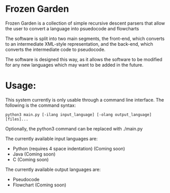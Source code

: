 # Frozen Garden

Frozen Garden is a collection of simple recursive descent parsers that allow the user to convert a language into psuedocode and flowcharts

The software is split into two main segments, the front-end, which converts to an intermediate XML-style representation, and the back-end, which converts the intermediate code to pseudocode.

The software is designed this way, as it allows the software to be modified for any new languages which may want to be added in the future.

# Usage:

This system currently is only usable through a command line interface. The following is the command syntax:

	python3 main.py [-ilang input_language] [-olang output_language] [files]...

Optionally, the python3 command can be replaced with ./main.py

The currently available input languages are:
 - Python (requires 4 space indentation) (Coming soon)
 - Java (Coming soon)
 - C (Coming soon)

The currently available output languages are:
 - Pseudocode
 - Flowchart (Coming soon)
